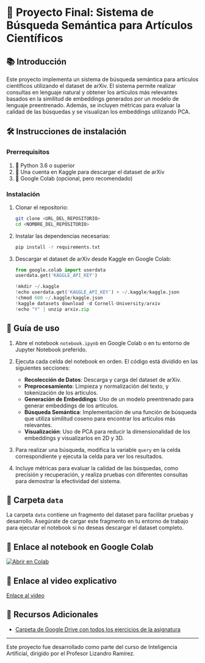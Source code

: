 # 🌟 Proyecto Final: Sistema de Búsqueda Semántica para Artículos Científicos

## 📚 Introducción

Este proyecto implementa un sistema de búsqueda semántica para artículos científicos utilizando el dataset de arXiv. El sistema permite realizar consultas en lenguaje natural y obtener los artículos más relevantes basados en la similitud de embeddings generados por un modelo de lenguaje preentrenado. Además, se incluyen métricas para evaluar la calidad de las búsquedas y se visualizan los embeddings utilizando PCA.

## 🛠️ Instrucciones de instalación

### Prerrequisitos

1. 🐍 Python 3.6 o superior
2. 🔑 Una cuenta en Kaggle para descargar el dataset de arXiv
3. 📝 Google Colab (opcional, pero recomendado)

### Instalación

1. Clonar el repositorio:
    ```bash
    git clone <URL_DEL_REPOSITORIO>
    cd <NOMBRE_DEL_REPOSITORIO>
    ```

2. Instalar las dependencias necesarias:
    ```bash
    pip install -r requirements.txt
    ```

3. Descargar el dataset de arXiv desde Kaggle en Google Colab:
    ```python
    from google.colab import userdata
    userdata.get('KAGGLE_API_KEY')

    !mkdir ~/.kaggle
    !echo userdata.get('KAGGLE_API_KEY') > ~/.kaggle/kaggle.json
    !chmod 600 ~/.kaggle/kaggle.json
    !kaggle datasets download -d Cornell-University/arxiv
    !echo "Y" | unzip arxiv.zip
    ```

## 📖 Guía de uso

1. Abre el notebook `notebook.ipynb` en Google Colab o en tu entorno de Jupyter Notebook preferido.

2. Ejecuta cada celda del notebook en orden. El código está dividido en las siguientes secciones:
    - **Recolección de Datos**: Descarga y carga del dataset de arXiv.
    - **Preprocesamiento**: Limpieza y normalización del texto, y tokenización de los artículos.
    - **Generación de Embeddings**: Uso de un modelo preentrenado para generar embeddings de los artículos.
    - **Búsqueda Semántica**: Implementación de una función de búsqueda que utiliza similitud coseno para encontrar los artículos más relevantes.
    - **Visualización**: Uso de PCA para reducir la dimensionalidad de los embeddings y visualizarlos en 2D y 3D.

3. Para realizar una búsqueda, modifica la variable `query` en la celda correspondiente y ejecuta la celda para ver los resultados.

4. Incluye métricas para evaluar la calidad de las búsquedas, como precisión y recuperación, y realiza pruebas con diferentes consultas para demostrar la efectividad del sistema.

## 📂 Carpeta `data`

La carpeta `data` contiene un fragmento del dataset para facilitar pruebas y desarrollo. Asegúrate de cargar este fragmento en tu entorno de trabajo para ejecutar el notebook si no deseas descargar el dataset completo.

## 🔗 Enlace al notebook en Google Colab

[![Abrir en Colab](https://colab.research.google.com/assets/colab-badge.svg)](https://colab.research.google.com/github/JoseADios/SemanticSearchPython/blob/main/SemanticSearch.ipynb)

## 🎥 Enlace al video explicativo

[Enlace al video](https://drive.google.com/file/d/19G0y2eF87CUkK0CcZR_EhdTF2H2NJFHP/view?usp=sharing)

## 📂 Recursos Adicionales
- [Carpeta de Google Drive con todos los ejercicios de la asignatura]([https://drive.google.com/file/d/19G0y2eF87CUkK0CcZR_EhdTF2H2NJFHP/view?usp=sharing](https://drive.google.com/drive/folders/1bObllwqdMiCxQxY-UkQ8R4dOYcY_V6kv?usp=sharing))


---

Este proyecto fue desarrollado como parte del curso de Inteligencia Artificial, dirigido por el Profesor Lizandro Ramírez.
